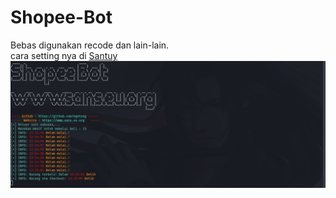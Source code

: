 # Shopee-Bot
Bebas digunakan recode dan lain-lain.<br>
cara setting nya di <a href="https://www.sans.eu.org/2020/12/membuat-domain-gratis-euorg.html" target="_blank">Santuy</a>
<img src="Screenshot from 2021-01-02 13-15-09.png"/>
